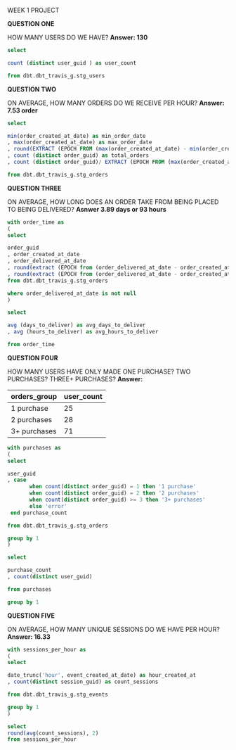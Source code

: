 
WEEK 1 PROJECT

**QUESTION ONE**

HOW MANY USERS DO WE HAVE?
**Answer: 130**

```sql
select 

count (distinct user_guid ) as user_count

from dbt.dbt_travis_g.stg_users
```
**QUESTION TWO**

ON AVERAGE, HOW MANY ORDERS DO WE RECEIVE PER HOUR?
**Answer: 7.53 order** 
```sql
select

min(order_created_at_date) as min_order_date
, max(order_created_at_date) as max_order_date
, round(EXTRACT (EPOCH FROM (max(order_created_at_date) - min(order_created_at_date))/3600)) as date_difference 
, count (distinct order_guid) as total_orders
, count (distinct order_guid)/ EXTRACT (EPOCH FROM (max(order_created_at_date) - min(order_created_at_date))/3600) as average_orders_hour

from dbt.dbt_travis_g.stg_orders
```
**QUESTION THREE**

ON AVERAGE, HOW LONG DOES AN ORDER TAKE FROM BEING PLACED TO BEING DELIVERED?
**Asnwer 3.89 days or 93 hours**
```sql
with order_time as
(
select 

order_guid
, order_created_at_date
, order_delivered_at_date
, round(extract (EPOCH from (order_delivered_at_date - order_created_at_date))/86400) as days_to_deliver
, round(extract (EPOCH from (order_delivered_at_date - order_created_at_date))/3600) as hours_to_deliver
from dbt.dbt_travis_g.stg_orders 

where order_delivered_at_date is not null
)

select 

avg (days_to_deliver) as avg_days_to_deliver
, avg (hours_to_deliver) as avg_hours_to_deliver

from order_time
```
**QUESTION FOUR**

HOW MANY USERS HAVE ONLY MADE ONE PURCHASE? TWO PURCHASES? THREE+ PURCHASES?
**Answer:**

| orders_group | user_count |
| ----------- | ----------- |
| 1 purchase  | 25 |
| 2 purchases | 28 |
| 3+ purchases | 71 |
```sql
with purchases as
(
select 

user_guid
, case 
       when count(distinct order_guid) = 1 then '1 purchase'
       when count(distinct order_guid) = 2 then '2 purchases'
       when count(distinct order_guid) >= 3 then '3+ purchases'
       else 'error'
 end purchase_count

from dbt.dbt_travis_g.stg_orders  

group by 1
)

select

purchase_count
, count(distinct user_guid)

from purchases

group by 1
```
**QUESTION FIVE**

ON AVERAGE, HOW MANY UNIQUE SESSIONS DO WE HAVE PER HOUR?
**Answer: 16.33**

```sql
with sessions_per_hour as 
(
select

date_trunc('hour', event_created_at_date) as hour_created_at
, count(distinct session_guid) as count_sessions

from dbt.dbt_travis_g.stg_events

group by 1
)

select
round(avg(count_sessions), 2)
from sessions_per_hour
```
